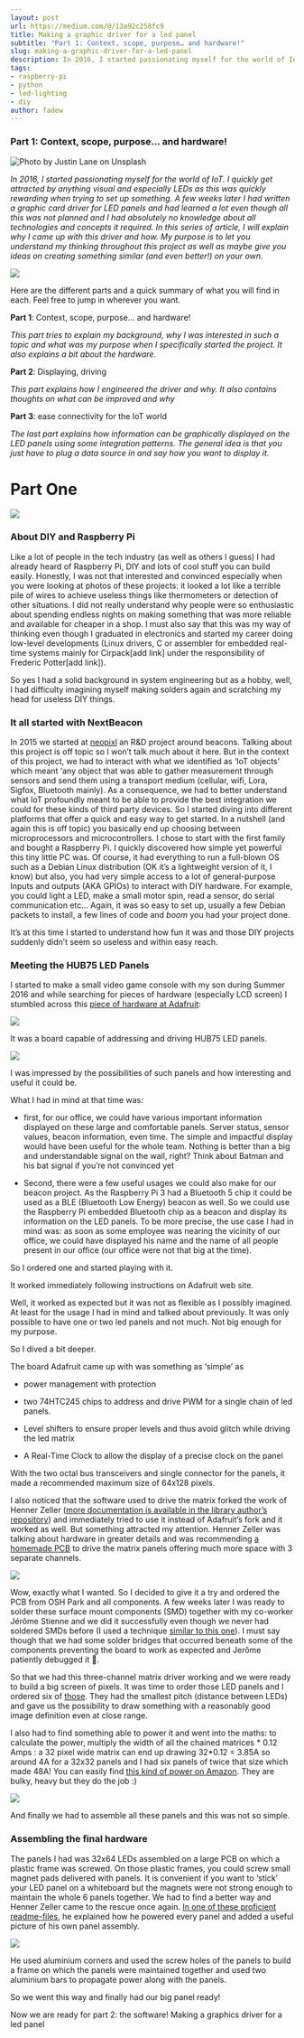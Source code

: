 ```yaml
---
layout: post
url: https://medium.com/@/13a92c258fc9
title: Making a graphic driver for a led panel
subtitle: "Part 1: Context, scope, purpose… and hardware!"
slug: making-a-graphic-driver-for-a-led-panel
description: In 2016, I started passionating myself for the world of IoT. I quickly get attracted by anything visual and especially LEDs as this was quickly rewarding when trying to set up something.
tags:
- raspberry-pi
- python
- led-lighting
- diy
author: fadew
---
```


### Part 1: Context, scope, purpose… and hardware!

![Photo by Justin Lane on Unsplash](/assets/images/posts/1*dDG1WkMYzLeHR4gjz28L5w.jpg)

*In 2016, I started passionating myself for the world of IoT. I quickly get attracted by anything visual and especially LEDs as this was quickly rewarding when trying to set up something. A few weeks later I had written a graphic card driver for LED panels and had learned a lot even though all this was not planned and I had absolutely no knowledge about all technologies and concepts it required. In this series of article, I will explain why I came up with this driver and how. My purpose is to let you understand my thinking throughout this project as well as maybe give you ideas on creating something similar (and even better!) on your own.*

![](/assets/images/posts/1*h9-6Ozc9AG-2rm7BMqnsQw.jpg)

Here are the different parts and a quick summary of what you will find in each. Feel free to jump in wherever you want.

**Part 1**: Context, scope, purpose… and hardware!

*This part tries to explain my background, why I was interested in such a topic and what was my purpose when I specifically started the project. It also explains a bit about the hardware.*

**Part 2**: Displaying, driving

*This part explains how I engineered the driver and why. It also contains thoughts on what can be improved and why*

**Part 3**: ease connectivity for the IoT world

*The last part explains how information can be graphically displayed on the LED panels using some integration patterns. The general idea is that you just have to plug a data source in and say how you want to display it.*

# Part One

![](/assets/images/posts/1*gP6egV2nORBa1mjW_5MIcg.jpg)

### About DIY and Raspberry Pi

Like a lot of people in the tech industry (as well as others I guess) I had already heard of Raspberry Pi, DIY and lots of cool stuff you can build easily. Honestly, I was not that interested and convinced especially when you were looking at photos of these projects: it looked a lot like a terrible pile of wires to achieve useless things like thermometers or detection of other situations. I did not really understand why people were so enthusiastic about spending endless nights on making something that was more reliable and available for cheaper in a shop. I must also say that this was my way of thinking even though I graduated in electronics and started my career doing low-level developments (Linux drivers, C or assembler for embedded real-time systems mainly for Cirpack[add link] under the responsibility of Frederic Potter[add link]).

So yes I had a solid background in system engineering but as a hobby, well, I had difficulty imagining myself making solders again and scratching my head for useless DIY things.

### It all started with NextBeacon

In 2015 we started at [neopixl](http://neopixl.com/) an R&D project around beacons. Talking about this project is off topic so I won’t talk much about it here. But in the context of this project, we had to interact with what we identified as ‘IoT objects’ which meant ‘any object that was able to gather measurement through sensors and send them using a transport medium (cellular, wifi, Lora, Sigfox, Bluetooth mainly). As a consequence, we had to better understand what IoT profoundly meant to be able to provide the best integration we could for these kinds of third party devices. So I started diving into different platforms that offer a quick and easy way to get started. In a nutshell (and again this is off topic) you basically end up choosing between microprocessors and microcontrollers. I chose to start with the first family and bought a Raspberry Pi. I quickly discovered how simple yet powerful this tiny little PC was. Of course, it had everything to run a full-blown OS such as a Debian Linux distribution (OK it’s a lightweight version of it, I know) but also, you had very simple access to a lot of general-purpose Inputs and outputs (AKA GPIOs) to interact with DIY hardware. For example, you could light a LED, make a small motor spin, read a sensor, do serial communication etc… Again, it was so easy to set up, usually a few Debian packets to install, a few lines of code and *boom* you had your project done.

It’s at this time I started to understand how fun it was and those DIY projects suddenly didn’t seem so useless and within easy reach.

### Meeting the HUB75 LED Panels

I started to make a small video game console with my son during Summer 2016 and while searching for pieces of hardware (especially LCD screen) I stumbled across this [piece of hardware at Adafruit](https://www.adafruit.com/product/2345):

![](/assets/images/posts/1*s37sO49r1neHOOssiHCeuw.jpg)

It was a board capable of addressing and driving HUB75 LED panels.

![](/assets/images/posts/1*JcoBKZHyIa8DTywuoYn1yQ.jpg)

I was impressed by the possibilities of such panels and how interesting and useful it could be.

What I had in mind at that time was:

* first, for our office, we could have various important information displayed on these large and comfortable panels. Server status, sensor values, beacon information, even time. The simple and impactful display would have been useful for the whole team. Nothing is better than a big and understandable signal on the wall, right? Think about Batman and his bat signal if you’re not convinced yet

* Second, there were a few useful usages we could also make for our beacon project. As the Raspberry Pi 3 had a Bluetooth 5 chip it could be used as a BLE (Bluetooth Low Energy) beacon as well. So we could use the Raspberry Pi embedded Bluetooth chip as a beacon and display its information on the LED panels. To be more precise, the use case I had in mind was: as soon as some employee was nearing the vicinity of our office, we could have displayed his name and the name of all people present in our office (our office were not that big at the time).

So I ordered one and started playing with it.

It worked immediately following instructions on Adafruit web site.

Well, it worked as expected but it was not as flexible as I possibly imagined. At least for the usage I had in mind and talked about previously. It was only possible to have one or two led panels and not much. Not big enough for my purpose.

So I dived a bit deeper.

The board Adafruit came up with was something as ‘simple’ as

* power management with protection

* two 74HTC245 chips to address and drive PWM for a single chain of led panels.

* Level shifters to ensure proper levels and thus avoid glitch while driving the led matrix

* A Real-Time Clock to allow the display of a precise clock on the panel

With the two octal bus transceivers and single connector for the panels, it made a recommended maximum size of 64x128 pixels.

I also noticed that the software used to drive the matrix forked the work of Henner Zeller ([more documentation is available in the library author’s repository](https://github.com/hzeller/rpi-rgb-led-matrix/tree/master/bindings/python)) and immediately tried to use it instead of Adafruit’s fork and it worked as well. But something attracted my attention. Henner Zeller was talking about hardware in greater details and was recommending [a homemade PCB](https://github.com/hzeller/rpi-rgb-led-matrix/tree/master/adapter/active-3) to drive the matrix panels offering much more space with 3 separate channels.

![](/assets/images/posts/1*yHsA2J5dlP_rrkcogkC4hg.jpg)

Wow, exactly what I wanted. So I decided to give it a try and ordered the PCB from OSH Park and all components. A few weeks later I was ready to solder these surface mount components (SMD) together with my co-worker Jérôme Stienne and we did it successfully even though we never had soldered SMDs before (I used a technique [similar to this one](https://www.sparkfun.com/tutorials/96)). I must say though that we had some solder bridges that occurred beneath some of the components preventing the board to work as expected and Jerôme patiently debugged it 👏.

So that we had this three-channel matrix driver working and we were ready to build a big screen of pixels. It was time to order those LED panels and I ordered six of [those](https://www.adafruit.com/product/2279). They had the smallest pitch (distance between LEDs) and gave us the possibility to draw something with a reasonably good image definition even at close range.

I also had to find something able to power it and went into the maths: to calculate the power, multiply the width of all the chained matrices * 0.12 Amps : a 32 pixel wide matrix can end up drawing 32*0.12 = 3.85A so around 4A for a 32x32 panels and I had six panels of twice that size which made 48A! You can easily find [this kind of power on Amazon](https://www.amazon.fr/gp/product/B00RMCE3LG). They are bulky, heavy but they do the job :)

![](/assets/images/posts/1*kw994lAS_umsUyfv-eyYiQ.jpg)

And finally we had to assemble all these panels and this was not so simple.

### Assembling the final hardware

The panels I had was 32x64 LEDs assembled on a large PCB on which a plastic frame was screwed. On those plastic frames, you could screw small magnet pads delivered with panels. It is convenient if you want to ‘stick’ your LED panel on a whiteboard but the magnets were not strong enough to maintain the whole 6 panels together. We had to find a better way and Henner Zeller came to the rescue once again. [In one of these proficient readme-files](https://github.com/hzeller/rpi-rgb-led-matrix/blob/master/wiring.md#a-word-about-power), he explained how he powered every panel and added a useful picture of his own panel assembly.

![](/assets/images/posts/1*gJn0U-lniMiHnsQCOcgC1Q.jpg)

He used aluminium corners and used the screw holes of the panels to build a frame on which the panels were maintained together and used two aluminium bars to propagate power along with the panels.

So we went this way and finally had our big panel ready!

Now we are ready for part 2: the software! Making a graphics driver for a led panel



